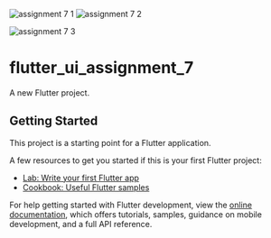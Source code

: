 ![assignment 7 1](https://github.com/moniruzzaman76/Flutter-Assignments/assets/107347380/51320836-ab1d-4142-a5c5-a73f54c70fe4)
![assignment 7 2](https://github.com/moniruzzaman76/Flutter-Assignments/assets/107347380/848cb2e8-4f1b-4cdb-9c65-d0ef7385f580)


![assignment 7 3](https://github.com/moniruzzaman76/Flutter-Assignments/assets/107347380/28a6e0bd-40b8-4dc1-8b76-f365c088bd48)


# flutter_ui_assignment_7

A new Flutter project.

## Getting Started

This project is a starting point for a Flutter application.

A few resources to get you started if this is your first Flutter project:

- [Lab: Write your first Flutter app](https://docs.flutter.dev/get-started/codelab)
- [Cookbook: Useful Flutter samples](https://docs.flutter.dev/cookbook)

For help getting started with Flutter development, view the
[online documentation](https://docs.flutter.dev/), which offers tutorials,
samples, guidance on mobile development, and a full API reference.
